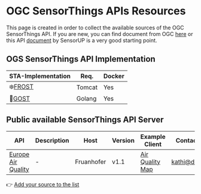 # OGC SensorThings APIs Resources

This page is created in order to collect the available sources of the OGC SensorThings API. If you are new, you can find document from OGC [here](https://github.com/opengeospatial/sensorthings) or this API [document](http://developers.sensorup.com/docs/) by SensorUP is a very good starting point.

## OGS SensorThings API Implementation
STA-Implementation | Req. | Docker| 
|---|---|---|
|❄️[FROST](https://github.com/FraunhoferIOSB/FROST-Server)|Tomcat|Yes|
|👻[GOST](https://github.com/gost/server)|Golang|Yes|

## Public available SensorThings API Server
API | Description | Host | Version|Example Client|Contact Person|
|---|---|---|---|---|---|
| [Europe Air Quality](https://airquality-frost.docker01.ilt-dmz.iosb.fraunhofer.de/v1.1) |  - | Fruanhofer | v1.1| [Air Quality Map](https://wg-brgm.docker01.ilt-dmz.iosb.fraunhofer.de/servlet/is/121/)|kathi@datacove.eu|

👉 [Add your source to the list](https://github.com/JoeThunyathep/OGC_SensorThings_API_Resource/edit/master/README.md)
